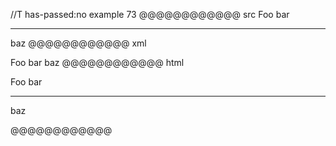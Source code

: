 //T has-passed:no
example 73
@@@@@@@@@@@@ src
Foo
bar

---

baz
@@@@@@@@@@@@ xml
<?xml version="1.0" encoding="UTF-8"?>
<!DOCTYPE document SYSTEM "CommonMark.dtd">
<document xmlns="http://commonmark.org/xml/1.0">
  <paragraph>
    <text>Foo</text>
    <softbreak />
    <text>bar</text>
  </paragraph>
  <thematic_break />
  <paragraph>
    <text>baz</text>
  </paragraph>
</document>
@@@@@@@@@@@@ html
<p>Foo
bar</p>
<hr />
<p>baz</p>
@@@@@@@@@@@@
